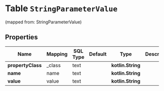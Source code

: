 
# Table `StringParameterValue`
(mapped from: StringParameterValue)

## Properties
Name | Mapping | SQL Type | Default | Type | Description | Notes
---- | ------- | -------- | ------- | ---- | ----------- | -----
**propertyClass** | _class | text |  | **kotlin.String** |  |  [optional]
**name** | name | text |  | **kotlin.String** |  |  [optional]
**value** | value | text |  | **kotlin.String** |  |  [optional]





